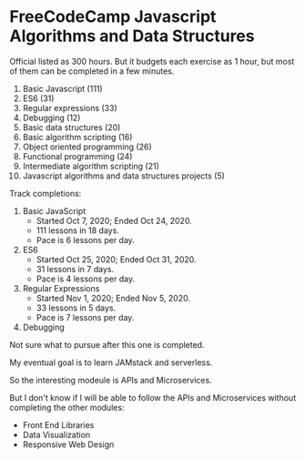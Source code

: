 # FreeCodeCamp Javascript Algorithms and Data Structures

Official listed as 300 hours.  But it budgets each exercise as 1 hour, but most of them can be completed in a few minutes.  

1. Basic Javascript (111)
1. ES6 (31)
1. Regular expressions (33)
1. Debugging (12)
1. Basic data structures (20)
1. Basic algorithm scripting (16)
1. Object oriented programming (26)
1. Functional programming (24)
1. Intermediate algorithm scripting (21)
1. Javascript algorithms and data structures projects (5) 

Track completions:
1. Basic JavaScript
      * Started Oct 7, 2020; Ended Oct 24, 2020.  
      * 111 lessons in 18 days.
      * Pace is 6 lessons per day.
 1. ES6
      * Started Oct 25, 2020; Ended Oct 31, 2020.
      * 31 lessons in 7 days.
      * Pace is 4 lessons per day.
1. Regular Expressions
      * Started Nov 1, 2020; Ended Nov 5, 2020.
      * 33 lessons in 5 days.
      * Pace is 7 lessons per day.  
1. Debugging

    
Not sure what to pursue after this one is completed.

My eventual goal is to learn JAMstack and serverless.

So the interesting modeule is APIs and Microservices.

But I don't know if I will be able to follow the APIs and Microservices without completing the other modules:
  * Front End Libraries
  * Data Visualization
  * Responsive Web Design
